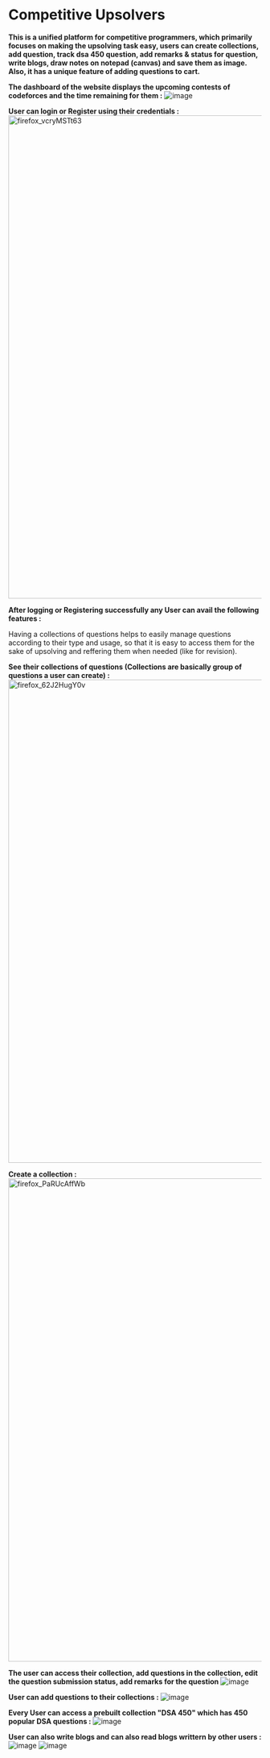 # Competitive Upsolvers
**This is a unified platform for competitive programmers, which primarily focuses on making the upsolving task easy, users can create collections, add question, track dsa 450 question, add remarks & status for question, write blogs, draw notes on notepad (canvas) and save them as image. Also, it has a unique feature of adding questions to cart.**


**The dashboard of the website displays the upcoming contests of codeforces and the time remaining for them :**
![image](https://user-images.githubusercontent.com/88495013/214207109-449d79f0-6bc5-45e6-8c2b-5c7f180c85e8.png)

**User can login or Register using their credentials :**
<img width="960" alt="firefox_vcryMSTt63" src="https://user-images.githubusercontent.com/88495013/214207382-72c7ff46-3329-4fa4-a2b6-5bde042cc03f.png">


**After logging or Registering successfully any User can avail the following features :**


Having a collections of questions helps to easily manage questions according to their type and usage, so that it is easy to access them for the sake of upsolving and reffering them when needed (like for revision).


**See their collections of questions (Collections are basically group of questions a user can create) :**
<img width="960" alt="firefox_62J2HugY0v" src="https://user-images.githubusercontent.com/88495013/214207460-5845da7b-3ee8-46a2-94c8-c90a87b00696.png">


**Create a collection :**
<img width="960" alt="firefox_PaRUcAffWb" src="https://user-images.githubusercontent.com/88495013/214208228-cea0bbaa-5b2f-414b-bfa2-ddbe576c8cc3.png">


**The user can access their collection, add questions in the collection, edit the question submission status, add remarks for the question**
![image](https://user-images.githubusercontent.com/88495013/214208601-c51facc3-e189-43c5-884b-7a5494aac47d.png)


**User can add questions to their collections :**
![image](https://user-images.githubusercontent.com/88495013/214208756-473259b6-a095-4afa-90ad-e3e2ed49e43f.png)


**Every User can access a prebuilt collection "DSA 450" which has 450 popular DSA questions :**
![image](https://user-images.githubusercontent.com/88495013/214208870-a0f1edba-2733-4a54-8ac8-d3345ba63d1b.png)


**User can also write blogs and can also read blogs writtern by other users :**
![image](https://user-images.githubusercontent.com/88495013/214209101-852bd7e4-2953-4f2e-a417-d4175f02b03e.png)
![image](https://user-images.githubusercontent.com/88495013/214209193-03c5bdf0-c4d3-4284-8d49-6d4392a9c172.png)
